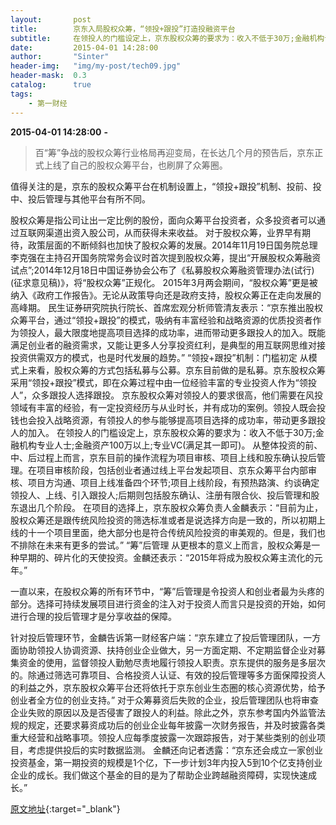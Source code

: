 ```yaml
---
layout:       post
title:        京东入局股权众筹，“领投+跟投”打造投融资平台
subtitle:     在领投人的门槛设定上，京东股权众筹的要求为：收入不低于30万;金融机构专业人士;金融资产100万以上;专业VC(满足其一即可)。
date:         2015-04-01 14:28:00
author:       "Sinter"
header-img:   "img/my-post/tech09.jpg"
header-mask:  0.3
catalog:      true
tags:
    - 第一财经
---
```


**2015-04-01 14:28:00**  **-**

> 百“筹”争战的股权众筹行业格局再迎变局，在长达几个月的预告后，京东正式上线了自己的股权众筹平台，也刷屏了众筹圈。

值得关注的是，京东的股权众筹平台在机制设置上，“领投+跟投”机制、投前、投中、投后管理与其他平台有所不同。

股权众筹是指公司让出一定比例的股份，面向众筹平台投资者，众多投资者可以通过互联网渠道出资入股公司，从而获得未来收益。
对于股权众筹，业界早有期待，政策层面的不断倾斜也加快了股权众筹的发展。2014年11月19日国务院总理李克强在主持召开国务院常务会议时首次提到股权众筹，提出“开展股权众筹融资试点”;2014年12月18日中国证券协会公布了《私募股权众筹融资管理办法(试行)(征求意见稿)》，将“股权众筹”正规化。
2015年3月两会期间，“股权众筹”更是被纳入《政府工作报告》。无论从政策导向还是政府支持，股权众筹正在走向发展的高峰期。
民生证券研究院执行院长、首席宏观分析师管清友表示：“京东推出股权众筹平台，通过“领投+跟投”的模式，吸纳有丰富经验和战略资源的优质投资者作为领投人，最大限度地提高项目选择的成功率，进而带动更多跟投人的加入。既能满足创业者的融资需求，又能让更多人分享投资红利，是典型的用互联网思维对接投资供需双方的模式，也是时代发展的趋势。”
“领投+跟投”机制：门槛初定
从模式上来看，股权众筹的方式包括私募与公募。京东目前做的是私募。京东股权众筹采用“领投+跟投”模式，即在众筹过程中由一位经验丰富的专业投资人作为“领投人”，众多跟投人选择跟投。
京东股权众筹对领投人的要求很高，他们需要在风投领域有丰富的经验，有一定投资经历与从业时长，并有成功的案例。领投人既会投钱也会投入战略资源，有领投人的参与能够提高项目选择的成功率，带动更多跟投人的加入。
在领投人的门槛设定上，京东股权众筹的要求为：收入不低于30万;金融机构专业人士;金融资产100万以上;专业VC(满足其一即可)。
从整体投资的前、中、后过程上而言，京东目前的操作流程为项目审核、项目上线和股东确认投后管理。在项目审核阶段，包括创业者通过线上平台发起项目、京东众筹平台内部审核、项目方沟通、项目上线准备四个环节;项目上线阶段，有预热路演、约谈确定领投人、上线、引入跟投人;后期则包括股东确认、注册有限合伙、投后管理和股东退出几个阶段。
在项目的选择上，京东股权众筹负责人金麟表示：“目前为止，股权众筹还是跟传统风险投资的筛选标准或者是说选择方向是一致的，所以初期上线的十一个项目里面，绝大部分也是符合传统风险投资的审美观的。但是，我们也不排除在未来有更多的尝试。”
“筹”后管理
从更根本的意义上而言，股权众筹是一种早期的、碎片化的天使投资。金麟还表示：“2015年将成为股权众筹主流化的元年。”

一直以来，在股权众筹的所有环节中，“筹”后管理是令投资人和创业者最为头疼的部分。选择可持续发展项目进行资金的注入对于投资人而言只是投资的开始，如何进行合理的投后管理才是分享收益的保障。

针对投后管理环节，金麟告诉第一财经客户端：“京东建立了投后管理团队，一方面协助领投人协调资源、扶持创业企业做大，另一方面定期、不定期监督企业对募集资金的使用，监督领投人勤勉尽责地履行领投人职责。京东提供的服务是多层次的。除通过筛选可靠项目、合格投资人认证、有效的投后管理等多方面保障投资人的利益之外，京东股权众筹平台还将依托于京东创业生态圈的核心资源优势，给予创业者全方位的创业支持。”
对于众筹募资后失败的企业，投后管理团队也将审查企业失败的原因以及是否侵害了跟投人的利益。除此之外，京东参考国内外监管法规的规定，还要求募资成功后的创业企业每年披露一次财务报告，并及时披露各类重大经营和战略事项。领投人应每季度披露一次跟踪报告，对于某些类别的创业项目，考虑提供投后的实时数据监测。
金麟还向记者透露：“京东还会成立一家创业投资基金，第一期投资的规模是1个亿，下一步计划3年内投入5到10个亿支持创业企业的成长。我们做这个基金的目的是为了帮助企业跨越融资障碍，实现快速成长。”


[原文地址](http://www.yicai.com/news/4600282.html){:target="_blank"}


